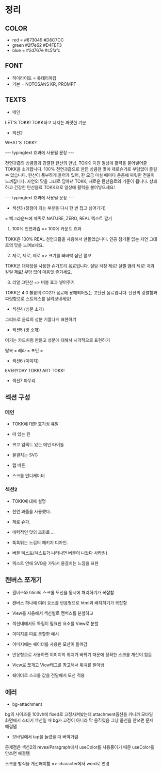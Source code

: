 # 정리

## COLOR

- red = #873049 #D8C7CC
- green #2f7e62 #D4FEF3
- blue = #2d767e #c5fafc

## FONT

- 하이라이트 = 롯데리아찹
- 기본 = NOTOSANS KR, PROMPT

## TEXTS

- 메인

LET'S TOKK!
TOKK하고 터지는 짜릿한 기분

- 섹션2

WHAT'S TOKK?

--- typingtext 효과에 사용될 문장 ---

천연과즙의 상큼함과 강렬한 탄산의 만남, TOKK!
지친 일상에 활력을 불어넣어줄 TOKK을 소개합니다.
100% 천연과즙으로 만든 상큼한 맛에 제로슈가로 부담없이 즐길 수 있습니다.
탄산이 풍부하게 들어가 있어, 한 모금 마실 때마다 온몸에 짜릿한 전율이 느껴집니다.
자연의 맛을 그대로 담아낸 TOKK, 새로운 탄산음료의 기준이 됩니다.
상쾌하고 건강한 탄산음료 TOKK으로 일상에 활력을 불어넣으세요!

--- typingtext 효과에 사용될 문장 ---

- 섹션3 (장점이 되는 부분을 다시 한 번 집고 넘어가기)

= 백그라운드에 마퀴로 NATURE, ZERO, REAL 텍스트 깔기

1. 100% 천연과즙 => 100에 카운트 효과

TOKK은 100% REAL 천연과즙을 사용해서 만들었습니다.
인공 첨가물 없는 자연 그대로의 맛을 느껴보세요.

2. 제로, 제로, 제로 => 크기를 빠바박 삼단 콤보

TOKK은 대체당을 사용한 슈가프리 음료입니다.
설탕 걱정 제로! 살찔 염려 제로! 치과 갈일 제로!
부담 없이 마음껏 즐기세요.

3. 리얼 고탄산 => 버블 효과 넣어주기

TOKK은 4.0 볼륨의 CO2가 음료에 용해되어있는 고탄산 음료입니다.
탄산의 강렬함과 짜릿함으로 스트레스를 날려보내세요!

- 섹션4 (성분 소개)

그리드로 음료의 성분 기깔나게 표현하기

- 섹션5 (맛 소개)

여기는 카드처럼 만들고 성분에 대해서 시각적으로 표현하기

딸복 =
레라 =
포민 =

- 섹션6 (이미지)

EVERYDAY TOKK!
ART TOKK!

- 섹션7 마무리

## 섹션 구성

### 메인

- TOKK에 대한 호기심 유발

- 떠 있는 캔
- 크고 임팩트 있는 메인 타이틀
- 물결치는 SVG
- 탭 버튼
- 스크롤 인디케이터

### 섹션2

- TOKK에 대해 설명

- 천연 과즙을 사용했다.
- 제로 슈가.
- 매력적인 맛의 조화로 ...
- 톡톡튀는 느낌의 패키지 디자인.

- 버블 텍스트(텍스트가 나타나면 버블이 나왔다 사라짐)
- 텍스트 안에 SVG을 가둬서 물결치는 느낌을 표현

## 캔버스 쪼개기

- 캔버스와 html의 스크롤 모션을 동시에 처리하기가 복잡함
- 캔버스 하나에 여러 요소를 반응형으로 html과 배치하기가 복잡함

- View를 사용해서 섹션별로 캔버스를 분할하고
- 섹션내에서도 독립이 필요한 요소를 View로 분할

- 이미지를 따로 분할한 예시
- 이미지에는 쉐이더를 사용한 모션이 들어감
- 반응형으로 사용하면 이미지의 위치가 바뀌기 때문에 정확한 스크롤 계산이 힘듬
- View로 쪼개고 View태그를 참고해서 위치를 알아냄
- 쉐이더로 스크롤 값을 전달해서 모션 적용

## 에러

- bg-attachment

bg의 사이즈를 100vh에 fixed로 고정시켜놨는데
attachment옵션을 키니까 모바일 화면에서 스티키 섹션일 때
bg가 고정이 아니라 막 움직였음
그냥 옵션을 안쓰면 문제 해결됌

- 모바일에서 tap을 눌렀을 때 버벅거림

문제점은 섹션2의 revealParagraph에서 useColor를 사용중이기 때문
useColor를 안쓰면 해결됌

스크롤 방식을 개선해야함
=> character에서 word로 변경
